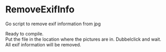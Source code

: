 # RemoveExifInfo
Go script to remove exif information from jpg

Ready to compile.<br />
Put the file in the location where the pictures are in. Dubbelclick and wait. <br />
All exif information will be removed.

